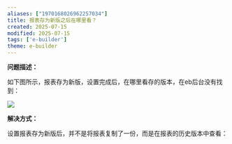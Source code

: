 ```yaml
---
aliases: ["1970168026962257034"]
title: 报表存为新版之后在哪里看？
created: 2025-07-15
modified: 2025-07-15
tags: ['e-builder']
theme: e-builder
---
```


**问题描述：**

如下图所示，报表存为新版，设置完成后，在哪里看存的版本，在eb后台没有找到：

![](https://myhelpdoc.oss-cn-heyuan.aliyuncs.com/mdimages/4561677df936e5e35d56247c885fcb05.jpg)

**解决方式：**

设置报表存为新版后，并不是将报表复制了一份，而是在报表的历史版本中查看：

